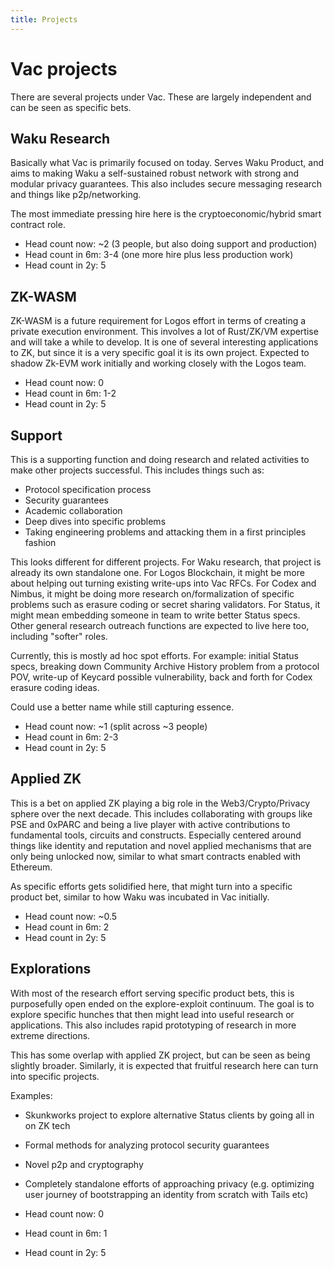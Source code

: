 ```yaml
---
title: Projects
---
```

# Vac projects
There are several projects under Vac. These are largely independent and can be seen as specific bets.


## Waku Research

Basically what Vac is primarily focused on today. Serves Waku Product, and aims to making Waku a self-sustained robust network with strong and modular privacy guarantees. This also includes secure messaging research and things like p2p/networking.

The most immediate pressing hire here is the cryptoeconomic/hybrid smart contract role.

- Head count now: ~2 (3 people, but also doing support and production)
- Head count in 6m: 3-4 (one more hire plus less production work)
- Head count in 2y: 5

## ZK-WASM

ZK-WASM is a future requirement for Logos effort in terms of creating a private execution environment. This involves a lot of Rust/ZK/VM expertise and will take a while to develop. It is one of several interesting applications to ZK, but since it is a very specific goal it is its own project. Expected to shadow Zk-EVM work initially and working closely with the Logos team.

- Head count now: 0
- Head count in 6m: 1-2
- Head count in 2y: 5

## Support

This is a supporting function and doing research and related activities to make other projects successful. This includes things such as:
- Protocol specification process
- Security guarantees
- Academic collaboration
- Deep dives into specific problems
- Taking engineering problems and attacking them in a first principles fashion

This looks different for different projects. For Waku research, that project is already its own standalone one. For Logos Blockchain, it might be more about helping out turning existing write-ups into Vac RFCs. For Codex and Nimbus, it might be doing more research on/formalization of specific problems such as erasure coding or secret sharing validators. For Status, it might mean embedding someone in team to write better Status specs. Other general research outreach functions are expected to live here too, including "softer" roles.

Currently, this is mostly ad hoc spot efforts. For example: initial Status specs, breaking down Community Archive History problem from a protocol POV, write-up of Keycard possible vulnerability, back and forth for Codex erasure coding ideas.

Could use a better name while still capturing essence.

- Head count now: ~1 (split across ~3 people)
- Head count in 6m: 2-3
- Head count in 2y: 5

## Applied ZK

This is a bet on applied ZK playing a big role in the Web3/Crypto/Privacy sphere over the next decade. This includes collaborating with groups like PSE and 0xPARC and being a live player with active contributions to fundamental tools, circuits and constructs. Especially centered around things like identity and reputation and novel applied mechanisms that are only being unlocked now, similar to what smart contracts enabled with Ethereum.

As specific efforts gets solidified here, that might turn into a specific product bet, similar to how Waku was incubated in Vac initially.

- Head count now: ~0.5
- Head count in 6m: 2
- Head count in 2y: 5

## Explorations

With most of the research effort serving specific product bets, this is purposefully open ended on the explore-exploit continuum. The goal is to explore specific hunches that then might lead into useful research or applications. This also includes rapid prototyping of research in more extreme directions.

This has some overlap with applied ZK project, but can be seen as being slightly broader. Similarly, it is expected that fruitful research here can turn into specific projects.

Examples:
- Skunkworks project to explore alternative Status clients by going all in on ZK tech
- Formal methods for analyzing protocol security guarantees
- Novel p2p and cryptography
- Completely standalone efforts of approaching privacy (e.g. optimizing user journey of bootstrapping an identity from scratch with Tails etc)

- Head count now: 0
- Head count in 6m: 1
- Head count in 2y: 5